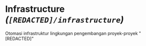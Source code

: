 # Infrastructure _(`[REDACTED]/infrastructure`)_

Otomasi infrastruktur lingkungan pengembangan proyek-proyek "[REDACTED]"
